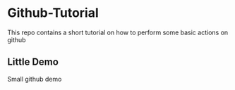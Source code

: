 # Github-Tutorial
This repo contains a short tutorial on how to perform some basic actions on github 

## Little Demo 
Small github demo 
